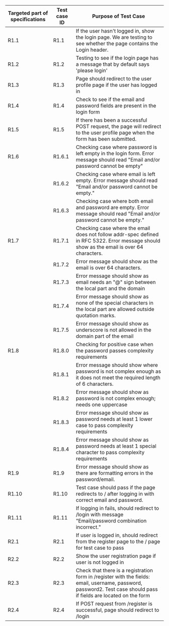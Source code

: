 | Targeted part of  specifications | Test case ID | Purpose of Test Case                                                                                                                                                |
|----------------------------------|--------------|---------------------------------------------------------------------------------------------------------------------------------------------------------------------|
| R1.1                             | R1.1         | If the user hasn't logged in, show the login page. We are testing to see whether the page contains the Login header.                                                |
| R1.2                             | R1.2         | Testing to see if the login page has a message that by default says 'please login'                                                                                  |
| R1.3                             | R1.3         | Page should redirect to the user profile page if the user has logged in                                                                                             |
| R1.4                             | R1.4         | Check to see if the email and password fields are present in the login form                                                                                         |
| R1.5                             | R1.5         | If there has been a successful POST request, the page will redirect to the user profile  page when the form has been submitted.                                     |
| R1.6                             | R1.6.1       | Checking case where password is left empty in the login form. Error message should read  "Email and/or password cannot be empty"                                    |
|                                  | R1.6.2       | Checking case where email is left empty. Error message should read "Email and/or password cannot be empty."                                                         |
|                                  | R1.6.3       | Checking case where both email and password are empty. Error message should read "Email and/or password cannot be empty."                                           |
| R1.7                             | R1.7.1       | Checking case where the email does not follow addr-spec defined in RFC 5322. Error message should show as the email is over 64 characters.                          |
|                                  | R1.7.2       | Error message should show as the email is over 64 characters.                                                                                                       |
|                                  | R1.7.3       | Error message should show as email needs an "@" sign between the local part and the domain                                                                          |
|                                  | R1.7.4       | Error message should show as none of the special characters in the local part  are allowed outside quotation marks.                                                 |
|                                  | R1.7.5       | Error message should show as underscore is not allowed in the domain part of the email                                                                              |
| R1.8                             | R1.8.0       | Checking for positive case when the password passes complexity requirements                                                                                         |
|                                  | R1.8.1       | Error message should show where password is not complex enough as it does not meet the required length of 6 characters.                                             |
|                                  | R1.8.2       | Error message should show as password is not complex enough; needs one uppercase                                                                                    |
|                                  | R1.8.3       | Error message should show as password needs at least 1 lower case to pass complexity requirements                                                                   |
|                                  | R1.8.4       | Error message should show as password needs at least 1 special character to pass complexity requirements                                                            |
| R1.9                             | R1.9         | Error message should show as there are formatting errors in the password/email.                                                                                     |
| R1.10                            | R1.10        | Test case should pass if the page redirects to / after logging in with correct email and password.                                                                  |
| R1.11                            | R1.11        | If logging in fails, should redirect to /login with message "Email/password combination incorrect."                                                                 |
| R2.1                             | R2.1         | If user is logged in, should redirect from the register page to the / page for test case to pass                                                                    |
| R2.2                             | R2.2         | Show the user registration page if user is not logged in                                                                                                            |
| R2.3                             | R2.3         | Check that there is a registration form in /register with the fields: email, username, password, password2. Test case should pass if fields are located on the form |
| R2.4                             | R2.4         | If POST request from /register is successful, page should redirect to /login   
